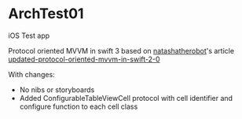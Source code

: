 # ArchTest01

iOS Test app

Protocol oriented MVVM in swift 3 based on [natashatherobot](https://twitter.com/natashatherobot)'s article [updated-protocol-oriented-mvvm-in-swift-2-0](https://www.natashatherobot.com/updated-protocol-oriented-mvvm-in-swift-2-0/)

With changes:
- No nibs or storyboards
- Added ConfigurableTableViewCell protocol with cell identifier and configure function to each cell class
